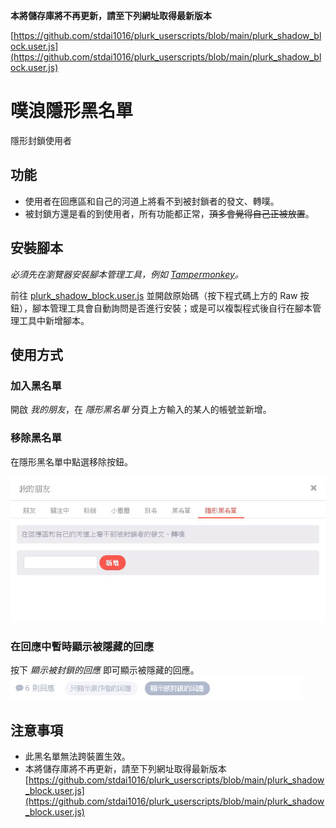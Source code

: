 **本將儲存庫將不再更新，請至下列網址取得最新版本**

[https://github.com/stdai1016/plurk_userscripts/blob/main/plurk_shadow_block.user.js](https://github.com/stdai1016/plurk_userscripts/blob/main/plurk_shadow_block.user.js)

# 噗浪隱形黑名單

隱形封鎖使用者

## 功能

* 使用者在回應區和自己的河道上將看不到被封鎖者的發文、轉噗。
* 被封鎖方還是看的到使用者，所有功能都正常，~~頂多會覺得自己正被放置~~。

## 安裝腳本

*必須先在瀏覽器安裝腳本管理工具，例如 [Tampermonkey](https://www.tampermonkey.net/)。*

前往 [plurk_shadow_block.user.js](./plurk_shadow_block.user.js) 並開啟原始碼（按下程式碼上方的 Raw 按鈕），腳本管理工具會自動詢問是否進行安裝；或是可以複製程式後自行在腳本管理工具中新增腳本。

## 使用方式

### 加入黑名單

開啟 *我的朋友*，在 *隱形黑名單* 分頁上方輸入的某人的帳號並新增。

### 移除黑名單

在隱形黑名單中點選移除按鈕。

![setting](./setting.jpg)

### 在回應中暫時顯示被隱藏的回應

按下 *顯示被封鎖的回應* 即可顯示被隱藏的回應。
![show hidden response](./response-btn.jpg)

## 注意事項

* 此黑名單無法跨裝置生效。
* 本將儲存庫將不再更新，請至下列網址取得最新版本
[https://github.com/stdai1016/plurk_userscripts/blob/main/plurk_shadow_block.user.js](https://github.com/stdai1016/plurk_userscripts/blob/main/plurk_shadow_block.user.js)
